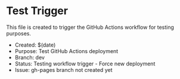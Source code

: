 # Test Trigger

This file is created to trigger the GitHub Actions workflow for testing purposes.

- Created: $(date)
- Purpose: Test GitHub Actions deployment
- Branch: dev
- Status: Testing workflow trigger - Force new deployment
- Issue: gh-pages branch not created yet
